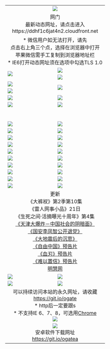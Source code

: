 ﻿<table>
  <tr></tr>
  <tr><td colspan=2 align=center><img src="https://cloud.githubusercontent.com/assets/11880933/13434984/f430fae2-e012-11e5-814f-c2df1e82b247.jpg" /></td></tr>
  <tr><td colspan=2 align=center>网门<br>最新动态网址，请点击进入
<br>https://ddhf1c6jat4n2.cloudfront.net
    </td>
  </tr>
  <tr>
    <td colspan=2 align=center>* 微信用户如无法打开，请先<br>点击右上角三个点，选择在浏览器中打开<br>苹果微信需手工复制到浏览器地址栏
    <br>* IE6打开动态网址须在选项中勾选TLS 1.0</td>
  </tr>
  <tr>
    <td rowspan=2><a href="https://ddhf1c6jat4n2.cloudfront.net/ogUP.aspx?name=11DKC.mp4&list=11DKC" target="_blank"><img src="https://ddhf1c6jat4n2.cloudfront.net/Up/11DKC1.jpg" /></a></td> 
    <td><div><a href="https://ddhf1c6jat4n2.cloudfront.net/ogUP.aspx?name=LRWS.mp4&list=LRWS" target="_blank"><img src="https://ddhf1c6jat4n2.cloudfront.net/Up/LRWS.jpg" /></a></td>
   </tr>
  <tr>
    <td><a href="https://ddhf1c6jat4n2.cloudfront.net/ogNiceVedio.aspx" target="_blank"><img src="https://ddhf1c6jat4n2.cloudfront.net/Up/11TGKDY.jpg" /></a></td>
  </tr>
  <tr>
    <td><a href="https://ddhf1c6jat4n2.cloudfront.net/ogUP.aspx?name=JQR.mp4&count=2" target="_blank"><img src="https://ddhf1c6jat4n2.cloudfront.net/Up/JQR.jpg" /></a></td>   
    <td rowspan=2><a href="https://ddhf1c6jat4n2.cloudfront.net/ogUP.aspx?name=JP.mp4&count=9" target="_blank"><img src="https://ddhf1c6jat4n2.cloudfront.net/Up/JP.jpg" /></td>
  </tr>
  <tr>
    <td><a href="https://ddhf1c6jat4n2.cloudfront.net/ogUP.aspx?name=WH.mp4" target="_blank"><img src="https://ddhf1c6jat4n2.cloudfront.net/Up/WH.jpg" /></a></td>
  </tr>
  <tr>
    <td><a href="https://ddhf1c6jat4n2.cloudfront.net/ogUP.aspx?name=SSZJ.mp4&list=SSZJ" target="_blank"><img src="https://ddhf1c6jat4n2.cloudfront.net/Up/SSZJ.jpg" /></a></td>
    <td><a href="https://ddhf1c6jat4n2.cloudfront.net/ogUP.aspx?name=1XQK.mp4&count=13" target="_blank"><img src="https://ddhf1c6jat4n2.cloudfront.net/Up/1XQK.jpg" /></a</td>
  </tr>
  <tr>
    <td><a href="https://ddhf1c6jat4n2.cloudfront.net/ogUP.aspx?name=ZY.mp4&count=2015|16" target="_blank"><img src="https://ddhf1c6jat4n2.cloudfront.net/Up/ZY.jpg" /></a</td>
    <td><a href="https://ddhf1c6jat4n2.cloudfront.net/ogUP.aspx?name=XTFY.mp4&count=B|2,A|24" target="_blank"><img src="https://ddhf1c6jat4n2.cloudfront.net/Up/XTFY.jpg" /></a></td>
  </tr>
  <tr height="40">
  </tr>
  <tr>
    <td><a href="https://ddhf1c6jat4n2.cloudfront.net/ogUP.aspx?name=4SQQ.mp4&list=4SQQ" target="_blank"><img src="https://ddhf1c6jat4n2.cloudfront.net/Up/4SQQ0.jpg"/></a></td>
    <td><a href="https://ddhf1c6jat4n2.cloudfront.net/ogUP.aspx?name=4SHQ.mp4&list=4SHQ" target="_blank"><img src="https://ddhf1c6jat4n2.cloudfront.net/Up/4SHQ0.jpg"/></a></td>
  </tr>
  <tr>
    <td><a href="https://ddhf1c6jat4n2.cloudfront.net/ogUP.aspx?name=4SZG.mp4&list=4SZG" target="_blank"><img src="https://ddhf1c6jat4n2.cloudfront.net/Up/4SZG0.jpg"/></a></td>
    <td><a href="https://ddhf1c6jat4n2.cloudfront.net/ogUP.aspx?name=4SDJ.mp4&list=4SDJ" target="_blank"><img src="https://ddhf1c6jat4n2.cloudfront.net/Up/4SDJ0.jpg"/></a></td>
  </tr>
  <tr>
    <td><a href="https://ddhf1c6jat4n2.cloudfront.net/ogUP.aspx?name=4SGX.mp4&list=4SGX" target="_blank"><img src="https://ddhf1c6jat4n2.cloudfront.net/Up/4SGX0.jpg"/></a></td>
    <td><a href="https://ddhf1c6jat4n2.cloudfront.net/ogUP.aspx?name=4SHD.mp4&list=4SHD" target="_blank"><img src="https://ddhf1c6jat4n2.cloudfront.net/Up/4SHD0.jpg"/></a></td>
  </tr>
  <tr>
    <td><a href="https://ddhf1c6jat4n2.cloudfront.net/ogUP.aspx?name=4CTX.mp4&list=4CTX" target="_blank"><img src="https://ddhf1c6jat4n2.cloudfront.net/Up/4CTX0.jpg"/></a></td>
    <td><a href="https://ddhf1c6jat4n2.cloudfront.net/ogUP.aspx?name=4CWZ.mp4&list=4CWZ" target="_blank"><img src="https://ddhf1c6jat4n2.cloudfront.net/Up/4CWZ0.jpg"/></a></td>
  </tr>
  <tr>
    <td><a href="https://ddhf1c6jat4n2.cloudfront.net/onUP.aspx?name=https://d1qhweuvr3wm0g.cloudfront.net/" target="_blank"><img src="https://ddhf1c6jat4n2.cloudfront.net/Up/0DTW.jpg"/></a></td>
    <td><a href="https://ddhf1c6jat4n2.cloudfront.net/onUP.aspx?name=https://d240ns8up8earz.cloudfront.net/acenter/" target="_blank"><img src="https://ddhf1c6jat4n2.cloudfront.net/Up/0TDW.jpg" /></a></td>
  </tr>
  <tr>
    <td><a href="https://ddhf1c6jat4n2.cloudfront.net/onUP.aspx?name=https://d4508d6vomz2p.cloudfront.net/gb/nsc413.htm" target="_blank"><img src="https://ddhf1c6jat4n2.cloudfront.net/Up/0DJY.jpg" /></a></td>
    <td><a href="https://ddhf1c6jat4n2.cloudfront.net/onUP.aspx?name=https://d3bxwq7vzudb5l.cloudfront.net/xtr/gb/prog204.html" target="_blank"><img src="https://ddhf1c6jat4n2.cloudfront.net/Up/0XTR.jpg" /></a></td>
  </tr>
  <tr>
    <td><a href="https://ddhf1c6jat4n2.cloudfront.net/onUP.aspx?name=https://d3aj00iefsmfgc.cloudfront.net/" target="_blank"><img src="https://ddhf1c6jat4n2.cloudfront.net/Up/0MHW.jpg" /></a></td>
    <td><a href="https://ddhf1c6jat4n2.cloudfront.net/onUP.aspx?name=https://d1sbg9daat0zu5.cloudfront.net/" target="_blank"><img src="https://ddhf1c6jat4n2.cloudfront.net/Up/0ZJW.jpg" /></a></td>
  </tr>
  <tr>
    <td><a href="https://ddhf1c6jat4n2.cloudfront.net/ogUP.aspx?name=0FG.zip" target="_blank"><img src="https://ddhf1c6jat4n2.cloudfront.net/Up/0FG.jpg" /></a></td>
    <td><a href="https://ddhf1c6jat4n2.cloudfront.net/ogUP.aspx?name=0FGA.apk" target="_blank"><img src="https://ddhf1c6jat4n2.cloudfront.net/Up/0FGA.jpg" /></a></td>
  </tr>
  <tr>
    <td><a href="https://ddhf1c6jat4n2.cloudfront.net/ogUP.aspx?name=0U.zip" target="_blank"><img src="https://ddhf1c6jat4n2.cloudfront.net/Up/0U.jpg" /></a></td>
    <td><a href="https://ddhf1c6jat4n2.cloudfront.net/ogUP.aspx?name=0UA.apk" target="_blank"><img src="https://ddhf1c6jat4n2.cloudfront.net/Up/0UA.jpg" /></a></td>
  </tr>
  <tr>
    <td><a href="https://ddhf1c6jat4n2.cloudfront.net/ogUP.aspx?name=0iPPOTV.zip" target="_blank"><img src="https://ddhf1c6jat4n2.cloudfront.net/Up/0iPPOTV.jpg" /></a></td>
    <td><a href="https://ddhf1c6jat4n2.cloudfront.net/ogUP.aspx?name=0iNTD.apk" target="_blank"><img src="https://ddhf1c6jat4n2.cloudfront.net/Up/0iNTD.jpg" /></a></td>
  </tr>
  <tr>
    <td colspan=2 align=center>更新<br>
      《大裤衩》第2季第10集<br>
      《雷人网事小品》21日<br>
      《生死之间·活摘曝光十周年》第4集</a><br>
      <a href="https://ddhf1c6jat4n2.cloudfront.net/ogUP.aspx?name=4TJDBZ.mp4" target="_blank">《天津大爆炸－中国社会的阴暗面》</a><br>
      <a href="https://ddhf1c6jat4n2.cloudfront.net/ogUP.aspx?name=4LFZ.mp4" target="_blank">《国安李凤智公开退党》</a><br>
      <a href="https://ddhf1c6jat4n2.cloudfront.net/ogUP.aspx?name=4DDZHDCS.mp4" target="_blank">《大地震后的沉思》</a><br>
      <a href="https://ddhf1c6jat4n2.cloudfront.net/ogUP.aspx?name=11ZYZG0.mp4" target="_blank">《自由中国》预告片</a><br>
      <a href="https://ddhf1c6jat4n2.cloudfront.net/ogUP.aspx?name=11XR.mp4" target="_blank">《血刃》预告片</a><br>
      <a href="https://ddhf1c6jat4n2.cloudfront.net/ogUP.aspx?name=11NYZX.mp4&count=2" target="_blank">《难以置信》预告片</a><br>
      <a href="https://ddhf1c6jat4n2.cloudfront.net/onUP.aspx?name=https://www.minghui.org/" target="_blank">明慧网</a></td>
    </td>
  </tr>
  <tr>
    <td><a href="https://ddhf1c6jat4n2.cloudfront.net/ogNice.aspx" target="_blank"><img src="https://cloud.githubusercontent.com/assets/11880933/13720378/f84bb392-e841-11e5-8739-815049dd6ff8.jpg" /></a></td>
    <td><a href="https://ddhf1c6jat4n2.cloudfront.net/onCO.aspx?ob=600事物&op=增删改&args=WH1~%23类型6新闻%7c%23类型6评论&mode=" target="_blank"><img src="https://cloud.githubusercontent.com/assets/11880933/13720380/04d76a16-e842-11e5-8833-e627daa88802.jpg" /></a></td> 
  </tr>
  <tr>
    <td><a href="https://ddhf1c6jat4n2.cloudfront.net/ogDY.aspx" target="_blank"><img src="https://cloud.githubusercontent.com/assets/11880933/13720384/11817090-e842-11e5-9571-7dc2f1af9f42.jpg" /></a></td>
    <td><a href="https://ddhf1c6jat4n2.cloudfront.net/ogST.aspx" target="_blank"><img src="https://cloud.githubusercontent.com/assets/11880933/13720385/1467ea3c-e842-11e5-86df-c96c9a556aaf.jpg" /></a></td> 
  </tr>
  <!--tr>
    <td colspan=2 align=center>
      <微信可扫描以下临时二维码<br/>https://bit.ly/1mBQHW8<br/><a href="https://ddhf1c6jat4n2.cloudfront.net/Up/0WMGDL3.png" target="_blank"><img src="https://ddhf1c6jat4n2.cloudfront.net/Up/0WMGD3.png"/></a>
  </tr-->
  <tr>
    <td colspan=2 align=center>可以持续访问本站的永久网址，请收藏<br/><a href="https://git.io/ogate" target="_blank">https://git.io/ogate</a><br/>* http后一定要跟s<br/>* 不支持IE 6、7、8，可选用<a href="http://www.odisk.org/Upload/0ChromePortable.zip">Chrome</a><br/><a href="https://ddhf1c6jat4n2.cloudfront.net/Up/0WMGDL2.png" target="_blank"><img src="https://ddhf1c6jat4n2.cloudfront.net/Up/0WMGD2.png"/></a></td>
  </tr>
  <tr>
    <td colspan=2 align=center><a href="https://ddhf1c6jat4n2.cloudfront.net/ogUP.aspx?name=0oGate.apk" target="_blank"><img src="https://cloud.githubusercontent.com/assets/11880933/13720399/75e143ee-e842-11e5-9f0a-1421f423c80f.jpg" /></a><br>安卓软件下载网址<br><a href="https://git.io/ogatea">https://git.io/ogatea</a></td>
  </tr>
  <!--tr>
    <td colspan=2 align=center>可能失效的动态网址
    </td>
  </tr-->
</table>
